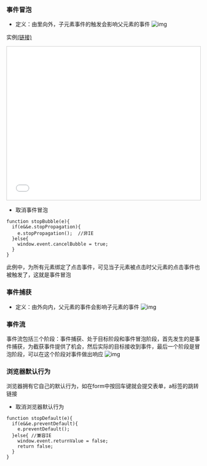 ### 事件冒泡
+ 定义：由里向外，子元素事件的触发会影响父元素的事件
![img](/media/bubble.png)

实例[(链接)](http://ybo.codenest.top/js-note/html/bubble.html)
<iframe style="overflow:hidden;height:400px;width:100%;border:1px solid #ccc" class="yboflag" src="html/bubble.html"></iframe>


+ 取消事件冒泡
```
function stopBubble(e){
  if(e&&e.stopPropagation){
    e.stopPropagation();  //非IE
  }else{
    window.event.cancelBubble = true;
  }
}
```

此例中，为所有元素绑定了点击事件，可见当子元素被点击时父元素的点击事件也被触发了，这就是事件冒泡

### 事件捕获
+ 定义：由外向内，父元素的事件会影响子元素的事件
![img](/media/buhuo.png)

### 事件流
事件流包括三个阶段：事件捕获、处于目标阶段和事件冒泡阶段，首先发生的是事件捕获，为截获事件提供了机会，然后实际的目标接收到事件，最后一个阶段是冒泡阶段，可以在这个阶段对事件做出响应
![img](/media/eventpipe.png)

### 浏览器默认行为
浏览器拥有它自己的默认行为，如在form中按回车键就会提交表单，a标签的跳转链接
+ 取消浏览器默认行为
```
function stopDefault(e){
  if(e&&e.preventDefault){
    e.preventDefault();
  }else{ //兼容IE
    window.event.returnValue = false;
    return false;
  }
}
```